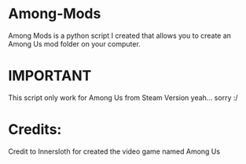 # Among-Mods
Among Mods is a python script I created that allows you to create an Among Us mod folder on your computer.

# IMPORTANT

This script only work for Among Us from Steam Version yeah... sorry :/

# Credits:

Credit to Innersloth for created the video game named Among Us
